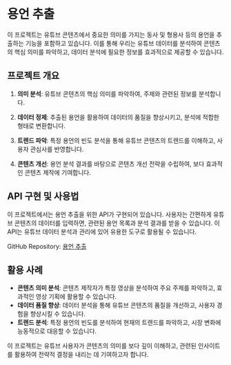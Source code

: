 # 용언 추출

이 프로젝트는 유튜브 콘텐츠에서 중요한 의미를 가지는 동사 및 형용사 등의 용언을 추출하는 기능을 포함하고 있습니다. 이를 통해 우리는 유튜브 데이터를 분석하여 콘텐츠의 핵심 의미를 파악하고, 데이터 분석에 필요한 정보를 효과적으로 제공할 수 있습니다.

## 프로젝트 개요

1. **의미 분석**: 유튜브 콘텐츠의 핵심 의미를 파악하여, 주제와 관련된 정보를 분석합니다.

2. **데이터 정제**: 추출된 용언을 활용하여 데이터의 품질을 향상시키고, 분석에 적합한 형태로 변환합니다.

3. **트렌드 파악**: 특정 용언의 빈도 분석을 통해 유튜브 콘텐츠의 트렌드를 이해하고, 사용자 관심사를 반영합니다.

4. **콘텐츠 개선**: 용언 분석 결과를 바탕으로 콘텐츠 개선 전략을 수립하여, 보다 효과적인 콘텐츠 제작에 기여합니다.

## API 구현 및 사용법

이 프로젝트에서는 용언 추출을 위한 API가 구현되어 있습니다. 사용자는 간편하게 유튜브 콘텐츠의 데이터를 입력하면, 관련된 용언 목록과 분석 결과를 받을 수 있습니다. 이 API는 유튜브 데이터 분석과 관리에 있어 유용한 도구로 활용될 수 있습니다.

GitHub Repository: [용언 추출](https://github.com/whfh3900/dothis-ai-api)

## 활용 사례

- **콘텐츠 의미 분석**: 콘텐츠 제작자가 특정 영상을 분석하여 주요 주제를 파악하고, 효과적인 영상 기획에 활용할 수 있습니다.
- **데이터 품질 향상**: 데이터 분석을 통해 유튜브 콘텐츠의 품질을 개선하고, 사용자 경험을 향상시킬 수 있습니다.
- **트렌드 분석**: 특정 용언의 빈도를 분석하여 현재의 트렌드를 파악하고, 시장 변화에 능동적으로 대응할 수 있습니다.

이 프로젝트는 유튜브 사용자가 콘텐츠의 의미를 보다 깊이 이해하고, 관련된 인사이트를 활용하여 전략적 결정을 내리는 데 기여하고자 합니다.
